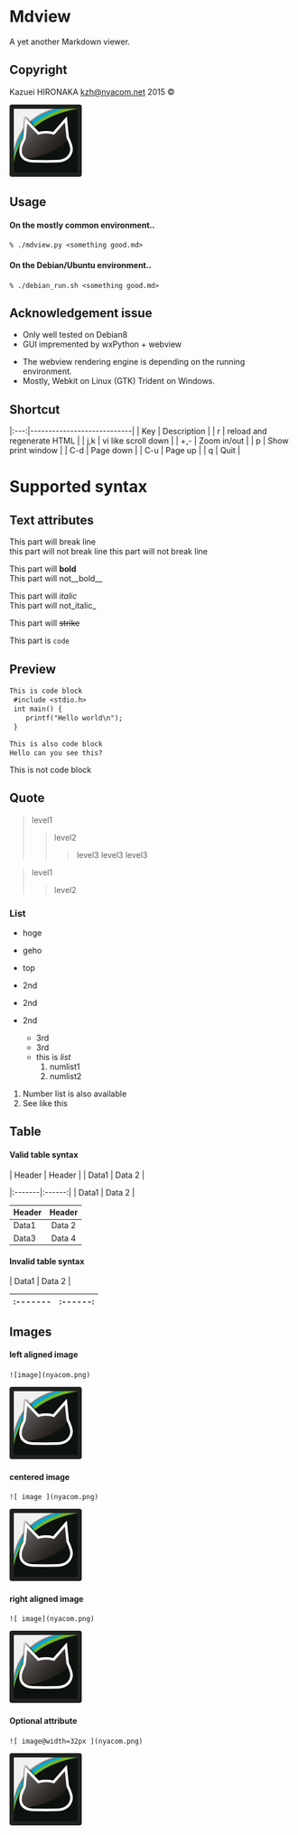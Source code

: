Mdview
=====================================================================
A yet another Markdown viewer.

Copyright
---------------------------------------------------------------------
Kazuei HIRONAKA <kzh@nyacom.net> 2015 &copy;

![nyacomlogo@width=100px](./nyacom.png)

Usage
---------------------------------------------------------------------
#### On the mostly common environment..

    % ./mdview.py <something good.md>

#### On the Debian/Ubuntu environment..

    % ./debian_run.sh <something good.md>

Acknowledgement issue
---------------------------------------------------------------------
+ Only well tested on Debian8
+ GUI impremented by wxPython + webview
 - The webview rendering engine is depending on the running environment.
 - Mostly, Webkit on Linux (GTK) Trident on Windows.

Shortcut
---------------------------------------------------------------------
|:---:|----------------------------|
| Key | Description                |
| r   | reload and regenerate HTML |
| j,k | vi like scroll down        |
| +,- | Zoom in/out                |
| p   | Show print window          |
| C-d | Page down                  |
| C-u | Page up                    |
| q   | Quit                       |

Supported syntax
=====================================================================

Text attributes
-----------------------------------------------------------

This part will break line  
this part will not break line
this part will not break line

This part will __bold__  
This part will not__bold__

This part will _italic_  
This part will not_italic_

This part will ~~strike~~

This part is `code`

Preview
-----------------------------------------------------------

```
This is code block
 #include <stdio.h>
 int main() {
 	printf("Hello world\n");
 }
```

    This is also code block
    Hello can you see this?

 This is not code block


Quote
-----------------------------------------------------------

> level1
>> level2 
>>> level3
> > > level3
> > > level3

> level1
>> level2

### List
* hoge
* geho


* top
 * 2nd
 * 2nd
 * 2nd
	* 3rd
	* 3rd
	+ this is _list_
		1. numlist1
		1. numlist2


 1. Number list is also available
 1. See like this

Table
-----------------------------------------------------------

#### Valid table syntax

| Header | Header |
| Data1  | Data 2 |


|:-------|:------:|
| Data1  | Data 2 |


| Header | Header |
|:-------|:------:|
| Data1  | Data 2 |
| Data3  | Data 4 |

#### Invalid table syntax

| Data1  | Data 2 |

|:-------|:------:|
|:-------|:------:|


Images
-----------------------------------------------------------

#### left aligned image

    ![image](nyacom.png)

![image](nyacom.png)

#### centered image

    ![ image ](nyacom.png)

![ image ](nyacom.png)

#### right aligned image

    ![ image](nyacom.png)

![ image](nyacom.png)


#### Optional attribute

    ![ image@width=32px ](nyacom.png)

![ image@width=32px ](nyacom.png)


